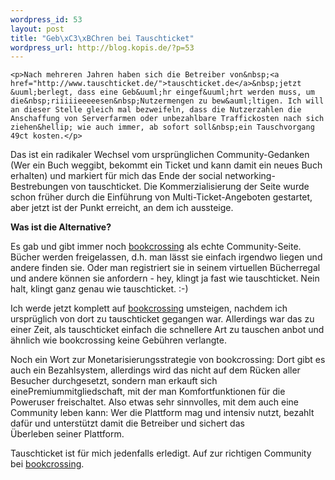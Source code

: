 ```yaml
--- 
wordpress_id: 53
layout: post
title: "Geb\xC3\xBChren bei Tauschticket"
wordpress_url: http://blog.kopis.de/?p=53
---
```


    <p>Nach mehreren Jahren haben sich die Betreiber von&nbsp;<a href="http://www.tauschticket.de/">tauschticket.de</a>&nbsp;jetzt &uuml;berlegt, dass eine Geb&uuml;hr eingef&uuml;hrt werden muss, um die&nbsp;riiiiieeeeesen&nbsp;Nutzermengen zu bew&auml;ltigen. Ich will an dieser Stelle gleich mal bezweifeln, dass die Nutzerzahlen die Anschaffung von Serverfarmen oder unbezahlbare Traffickosten nach sich ziehen&hellip; wie auch immer, ab sofort soll&nbsp;ein Tauschvorgang 49ct kosten.</p>
<p>Das ist ein radikaler Wechsel vom urspr&uuml;nglichen Community-Gedanken (Wer ein Buch weggibt, bekommt ein Ticket und kann damit ein neues Buch erhalten) und markiert f&uuml;r mich das Ende der&nbsp;social networking-Bestrebungen von&nbsp;tauschticket. Die Kommerzialisierung der Seite wurde schon fr&uuml;her durch die Einf&uuml;hrung von Multi-Ticket-Angeboten gestartet, aber jetzt ist der Punkt erreicht, an dem ich aussteige.</p>
<p><strong>Was ist die Alternative?</strong></p>
<p>Es gab und gibt immer noch&nbsp;<a href="http://www.bookcrossing.com/">bookcrossing</a>&nbsp;als echte Community-Seite. B&uuml;cher werden&nbsp;freigelassen, d.h. man l&auml;sst sie einfach irgendwo liegen und andere finden sie. Oder man registriert sie in seinem virtuellen B&uuml;cherregal und andere k&ouml;nnen sie anfordern - hey, klingt ja fast wie tauschticket. Nein halt, klingt ganz genau wie tauschticket. :-)</p>
<p>Ich werde jetzt komplett auf&nbsp;<a href="http://www.bookcrossing.com/">bookcrossing</a>&nbsp;umsteigen, nachdem ich urspr&uuml;glich von dort zu tauschticket gegangen war. Allerdings war das zu einer Zeit, als tauschticket einfach die schnellere Art zu tauschen anbot und &auml;hnlich wie bookcrossing keine Geb&uuml;hren verlangte.</p>
<p>Noch ein Wort zur Monetarisierungsstrategie von bookcrossing: Dort gibt es auch ein Bezahlsystem, allerdings wird das nicht auf dem R&uuml;cken aller Besucher durchgesetzt, sondern man erkauft sich einePremiummitgliedschaft, mit der man Komfortfunktionen f&uuml;r die Poweruser freischaltet. Also etwas sehr sinnvolles, mit dem auch eine Community leben kann: Wer die Plattform mag und intensiv nutzt, bezahlt daf&uuml;r und unterst&uuml;tzt damit die Betreiber und sichert das &Uuml;berleben&nbsp;seiner&nbsp;Plattform.</p>
<p>Tauschticket ist f&uuml;r mich jedenfalls erledigt. Auf zur richtigen Community bei&nbsp;<a href="http://www.bookcrossing.com/">bookcrossing</a>.</p>
<p>&nbsp;</p>
  
